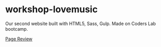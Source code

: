 # workshop-lovemusic
 
 Our second website built with HTML5, Sass, Gulp. Made on Coders Lab bootcamp.
 
 [Page Review](https://dominikalus.github.io/workshop-lovemusic/.)
